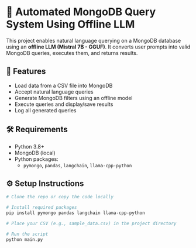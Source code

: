 # 🧠 Automated MongoDB Query System Using Offline LLM

This project enables natural language querying on a MongoDB database using an **offline LLM (Mistral 7B - GGUF)**. It converts user prompts into valid MongoDB queries, executes them, and returns results.

## 🚀 Features
- Load data from a CSV file into MongoDB
- Accept natural language queries
- Generate MongoDB filters using an offline model
- Execute queries and display/save results
- Log all generated queries

## 🛠️ Requirements
- Python 3.8+
- MongoDB (local)
- Python packages:
  - `pymongo`, `pandas`, `langchain`, `llama-cpp-python`

## ⚙️ Setup Instructions
```bash
# Clone the repo or copy the code locally

# Install required packages
pip install pymongo pandas langchain llama-cpp-python

# Place your CSV (e.g., sample_data.csv) in the project directory

# Run the script
python main.py
